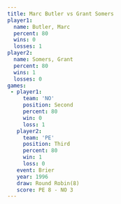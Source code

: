 ```yaml
---
title: Marc Butler vs Grant Somers
player1:             
  name: Butler, Marc 
  percent: 80        
  wins: 0            
  losses: 1          
player2:             
  name: Somers, Grant
  percent: 80        
  wins: 1            
  losses: 0          
games:
 - player1:          
     team: 'NO'      
     position: Second
     percent: 80     
     win: 0          
     loss: 1         
   player2:         
     team: 'PE'     
     position: Third
     percent: 80    
     win: 1         
     loss: 0        
   event: Brier        
   year: 1996          
   draw: Round Robin(8)
   score: PE 8 - NO 3  
---
```

